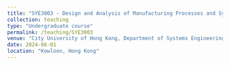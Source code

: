 ```yaml
---
title: "SYE3003 - Design and Analysis of Manufacturing Processes and Systems"
collection: teaching
type: "Undergraduate course"
permalink: /teaching/SYE3003
venue: "City University of Hong Kong, Department of Systems Engineering"
date: 2024-06-01
location: "Kowloon, Hong Kong"
---
```

